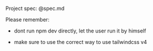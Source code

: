 Project spec: @spec.md

Please remember:
- dont run npm dev directly, let the user run it by himself

- make sure to use the correct way to use tailwindcss v4